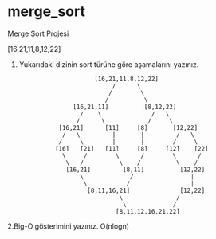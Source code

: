 # merge_sort
Merge Sort Projesi

[16,21,11,8,12,22]
1. Yukarıdaki dizinin sort türüne göre aşamalarını yazınız.

                            [16,21,11,8,12,22]
                                 /      \
                                /        \
                               /          \
                      [16,21,11]          [8,12,22]
                        /    \              /   \   
                       /      \            /     \
                  [16,21]      [11]     [8]       [12,22]
                   /   \         |       |         /   \
                  /     \        |       |        /     \
                 [16]   [21]   [11]     [8]     [12]    [22]
                   \     /        \      /        \      /
                    \   /          \    /          \    /
                    [16,21]         [8,11]          [12,22]
                        \             /                |
                         \           /                 |
                          [8,11,16,21]              [12,22]
                                   \               /
                                    \             / 
                                  [8,11,12,16,21,22]   
   
2.Big-O gösterimini yazınız.
    O(nlogn)
